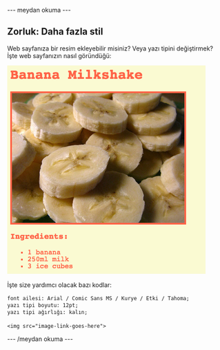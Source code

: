 \--- meydan okuma \---

## Zorluk: Daha fazla stil

Web sayfanıza bir resim ekleyebilir misiniz? Veya yazı tipini değiştirmek? İşte web sayfanızın nasıl göründüğü:

![ekran görüntüsü](images/recipe-final.png)

İşte size yardımcı olacak bazı kodlar:

    font ailesi: Arial / Comic Sans MS / Kurye / Etki / Tahoma;
    yazı tipi boyutu: 12pt;
    yazı tipi ağırlığı: kalın;
    
    <img src="image-link-goes-here">
    

\--- /meydan okuma \---